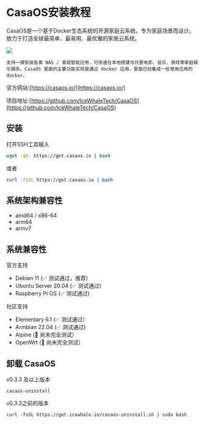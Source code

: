 # CasaOS安装教程

CasaOS是一个基于Docker生态系统的开源家庭云系统，专为家庭场景而设计。致力于打造全球最简单、最易用、最优雅的家居云系统。

![](https://casaos.io/images/macbook@2x_95e9feca.png)

    支持一键安装各类 NAS / 家庭智能应用，可快速在本地搭建与托管电影、音乐、游戏等家庭娱乐服务。CasaOS 里面的主要功能实现是通过 docker 应用，里面已经集成一些常用应用的 docker。

官方网站:[https://casaos.io/](https://casaos.io/)

项目地址:[https://github.com/IceWhaleTech/CasaOS](https://github.com/IceWhaleTech/CasaOS)

## 安装

打开SSH工具输入

```bash
wget -qO- https://get.casaos.io | bash
```

或者

```bash
curl -fsSL https://get.casaos.io | bash
```

## 系统架构兼容性

* amd64 / x86-64
* arm64
* armv7

## 系统兼容性

官方支持

* Debian 11 (✅ 测试通过，推荐)
* Ubuntu Server 20.04 (✅ 测试通过)
* Raspberry Pi OS (✅ 测试通过)

社区支持

* Elementary 6.1 (✅ 测试通过）
* Armbian 22.04 (✅ 测试通过)
* Alpine (🚧 尚未完全测试）
* OpenWrt (🚧 尚未完全测试）

## 卸载 CasaOS

v0.3.3 及以上版本

```shell
casaos-uninstall
```

 v0.3.3之前的版本

```shell
curl -fsSL https://get.icewhale.io/casaos-uninstall.sh | sudo bash
```
